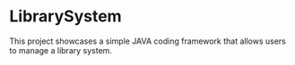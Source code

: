 # LibrarySystem
This project showcases a simple JAVA coding framework that allows users to manage a library system. 
